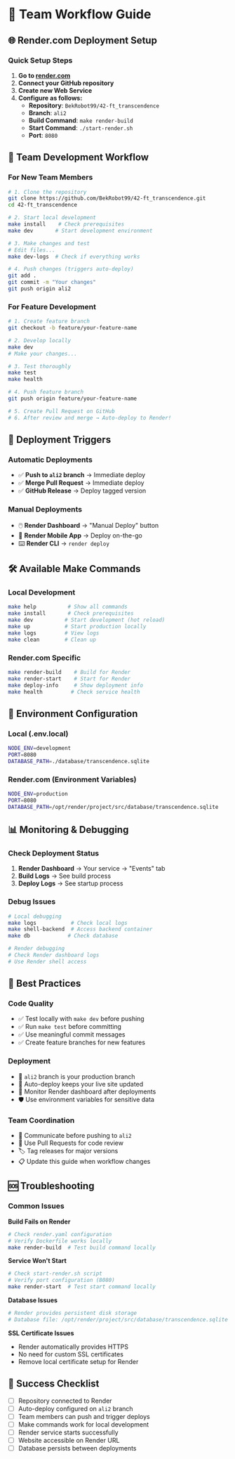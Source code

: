 # 👥 Team Workflow Guide

## 🌐 Render.com Deployment Setup

### Quick Setup Steps

1. **Go to [render.com](https://render.com)**
2. **Connect your GitHub repository**
3. **Create new Web Service**
4. **Configure as follows:**
   - **Repository**: `BekRobot99/42-ft_transcendence`
   - **Branch**: `ali2`
   - **Build Command**: `make render-build`
   - **Start Command**: `./start-render.sh`
   - **Port**: `8080`

## 🔄 Team Development Workflow

### For New Team Members

```bash
# 1. Clone the repository
git clone https://github.com/BekRobot99/42-ft_transcendence.git
cd 42-ft_transcendence

# 2. Start local development
make install    # Check prerequisites  
make dev       # Start development environment

# 3. Make changes and test
# Edit files...
make dev-logs  # Check if everything works

# 4. Push changes (triggers auto-deploy)
git add .
git commit -m "Your changes"
git push origin ali2
```

### For Feature Development

```bash
# 1. Create feature branch
git checkout -b feature/your-feature-name

# 2. Develop locally
make dev
# Make your changes...

# 3. Test thoroughly
make test
make health

# 4. Push feature branch
git push origin feature/your-feature-name

# 5. Create Pull Request on GitHub
# 6. After review and merge → Auto-deploy to Render!
```

## 🚀 Deployment Triggers

### Automatic Deployments
- ✅ **Push to `ali2` branch** → Immediate deploy
- ✅ **Merge Pull Request** → Immediate deploy  
- ✅ **GitHub Release** → Deploy tagged version

### Manual Deployments
- 🖱️ **Render Dashboard** → "Manual Deploy" button
- 📱 **Render Mobile App** → Deploy on-the-go
- ⌨️ **Render CLI** → `render deploy`

## 🛠️ Available Make Commands

### Local Development
```bash
make help          # Show all commands
make install       # Check prerequisites
make dev          # Start development (hot reload)
make up           # Start production locally
make logs         # View logs
make clean        # Clean up
```

### Render.com Specific  
```bash
make render-build    # Build for Render
make render-start    # Start for Render
make deploy-info     # Show deployment info
make health         # Check service health
```

## 🔧 Environment Configuration

### Local (.env.local)
```bash
NODE_ENV=development
PORT=8080
DATABASE_PATH=./database/transcendence.sqlite
```

### Render.com (Environment Variables)
```bash
NODE_ENV=production
PORT=8080  
DATABASE_PATH=/opt/render/project/src/database/transcendence.sqlite
```

## 📊 Monitoring & Debugging

### Check Deployment Status
1. **Render Dashboard** → Your service → "Events" tab
2. **Build Logs** → See build process
3. **Deploy Logs** → See startup process

### Debug Issues
```bash
# Local debugging
make logs           # Check local logs
make shell-backend  # Access backend container
make db            # Check database

# Render debugging
# Check Render dashboard logs
# Use Render shell access
```

## 🎯 Best Practices

### Code Quality
- ✅ Test locally with `make dev` before pushing
- ✅ Run `make test` before committing
- ✅ Use meaningful commit messages
- ✅ Create feature branches for new features

### Deployment
- 🚀 `ali2` branch is your production branch
- 🔄 Auto-deploy keeps your live site updated
- 📱 Monitor Render dashboard after deployments
- 🛡️ Use environment variables for sensitive data

### Team Coordination
- 💬 Communicate before pushing to `ali2`
- 📝 Use Pull Requests for code review
- 🏷️ Tag releases for major versions
- 📋 Update this guide when workflow changes

## 🆘 Troubleshooting

### Common Issues

**Build Fails on Render**
```bash
# Check render.yaml configuration
# Verify Dockerfile works locally
make render-build  # Test build command locally
```

**Service Won't Start**
```bash
# Check start-render.sh script
# Verify port configuration (8080)
make render-start  # Test start command locally
```

**Database Issues**
```bash
# Render provides persistent disk storage
# Database file: /opt/render/project/src/database/transcendence.sqlite
```

**SSL Certificate Issues**
- Render automatically provides HTTPS
- No need for custom SSL certificates
- Remove local certificate setup for Render

## 🎉 Success Checklist

- [ ] Repository connected to Render
- [ ] Auto-deploy configured on `ali2` branch
- [ ] Team members can push and trigger deploys
- [ ] Make commands work for local development
- [ ] Render service starts successfully
- [ ] Website accessible on Render URL
- [ ] Database persists between deployments
